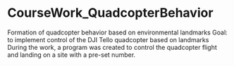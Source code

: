 # CourseWork_QuadcopterBehavior
Formation of quadcopter behavior based on environmental landmarks
Goal: to implement control of the DJI Tello quadcopter based on landmarks
During the work, a program was created to control the quadcopter flight and landing on a site with a pre-set number.
